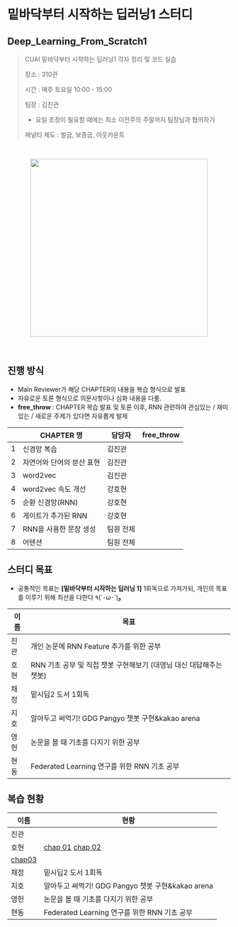 # 밑바닥부터 시작하는 딥러닝1 스터디
## Deep_Learning_From_Scratch1
> CUAI 밑바닥부터 시작하는 딥러닝1 각자 정리 및 코드 실습
> 
> 장소 : 310관
>
> 시간 : 매주 토요일 10:00 - 15:00
>
> 팀장 : 김진관
> - 요일 조정이 필요할 때에는 최소 이전주의 주말까지 팀장님과 협의하기
>
> 패널티 제도 : 벌금, 보증금, 아웃카운트
>

<br/>

<p align="center">
       <img src ="http://www.hanbit.co.kr/data/books/B8475831198_l.jpg" height="400px"/>
</p>

<br/>

## 진행 방식

- Main Reviewer가 해당 CHAPTER의 내용을 복습 형식으로 발표
- 자유로운 토론 형식으로 의문사항이나 심화 내용을 다룸.
- **free_throw** : CHAPTER 복습 발표 및 토론 이후, RNN 관련하여 관심있는 / 재미있는 / 새로운 주제가 있다면 자유롭게 발제

|      | CHAPTER 명                | 담당자    | free_throw       |
| ---- | ------------------------- | --------- | ---------------- |
| 1    | 신경망 복습               | 김진관 |                  |
| 2    | 자연어와 단어의 분산 표현     | 김진관 |
| 3    | word2vec                  | 김진관      |                  |
| 4    | word2vec 속도 개선        | 강호현      |                  |
| 5    | 순환 신경망(RNN)          | 강호현      |                  |
| 6    | 게이트가 추가된 RNN       | 강호현      |                  |
| 7    | RNN을 사용한 문장 생성    | 팀원 전체      |                  |
| 8    | 어텐션                    | 팀원 전체      |                  |



## 스터디 목표

- 공통적인 목표는 **[밑바닥부터 시작하는 딥러닝 1]** 1회독으로 가져가되, 개인의 목표를 이루기 위해 최선을 다한다 ٩(`･ω･´)و

| 이름 | 목표                                                         |
| ---- | ------------------------------------------------------------ |
| 진관 | 개인 논문에 RNN Feature 추가를 위한 공부                     |
| 호현 | RNN 기초 공부 및 직접 챗봇 구현해보기 (대영님 대신 대답해주는 챗봇) |
| 채정 | 밑시딥2 도서 1회독                                           |
| 지호 | 알아두고 써먹기! GDG Pangyo 챗봇 구현&kakao arena            |
| 영헌 | 논문을 볼 때 기초를 다지기 위한 공부                         |
| 현동 | Federated Learning 연구를 위한 RNN 기초 공부                 |

## 복습 현황

| 이름 | 현황                                                         |
| ---- | ------------------------------------------------------------ |
| 진관 | |                  |
| 호현 | [chap 01](https://nbviewer.jupyter.org/github/kkole3897/Deep_Learning_From_Scratch1/blob/master/강호현/chap1.ipynb) [chap 02](https://nbviewer.jupyter.org/github/kkole3897/Deep_Learning_From_Scratch1/blob/master/강호현/Chapter2.ipynb) 
[chap03](https://nbviewer.jupyter.org/github/kkole3897/Deep_Learning_From_Scratch1/blob/master/강호현/Chapter3.ipynb)|
| 채정 | 밑시딥2 도서 1회독                                           |
| 지호 | 알아두고 써먹기! GDG Pangyo 챗봇 구현&kakao arena            |
| 영헌 | 논문을 볼 때 기초를 다지기 위한 공부                         |
| 현동 | Federated Learning 연구를 위한 RNN 기초 공부                 |

